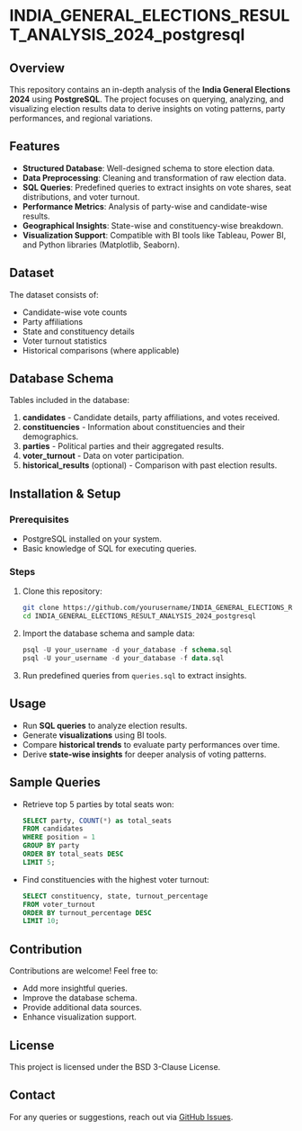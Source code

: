 # INDIA_GENERAL_ELECTIONS_RESULT_ANALYSIS_2024_postgresql

## Overview
This repository contains an in-depth analysis of the **India General Elections 2024** using **PostgreSQL**. The project focuses on querying, analyzing, and visualizing election results data to derive insights on voting patterns, party performances, and regional variations.

## Features
- **Structured Database**: Well-designed schema to store election data.
- **Data Preprocessing**: Cleaning and transformation of raw election data.
- **SQL Queries**: Predefined queries to extract insights on vote shares, seat distributions, and voter turnout.
- **Performance Metrics**: Analysis of party-wise and candidate-wise results.
- **Geographical Insights**: State-wise and constituency-wise breakdown.
- **Visualization Support**: Compatible with BI tools like Tableau, Power BI, and Python libraries (Matplotlib, Seaborn).

## Dataset
The dataset consists of:
- Candidate-wise vote counts
- Party affiliations
- State and constituency details
- Voter turnout statistics
- Historical comparisons (where applicable)

## Database Schema
Tables included in the database:
1. **candidates** - Candidate details, party affiliations, and votes received.
2. **constituencies** - Information about constituencies and their demographics.
3. **parties** - Political parties and their aggregated results.
4. **voter_turnout** - Data on voter participation.
5. **historical_results** (optional) - Comparison with past election results.

## Installation & Setup
### Prerequisites
- PostgreSQL installed on your system.
- Basic knowledge of SQL for executing queries.

### Steps
1. Clone this repository:
   ```bash
   git clone https://github.com/yourusername/INDIA_GENERAL_ELECTIONS_RESULT_ANALYSIS_2024_postgresql.git
   cd INDIA_GENERAL_ELECTIONS_RESULT_ANALYSIS_2024_postgresql
   ```
2. Import the database schema and sample data:
   ```sql
   psql -U your_username -d your_database -f schema.sql
   psql -U your_username -d your_database -f data.sql
   ```
3. Run predefined queries from `queries.sql` to extract insights.

## Usage
- Run **SQL queries** to analyze election results.
- Generate **visualizations** using BI tools.
- Compare **historical trends** to evaluate party performances over time.
- Derive **state-wise insights** for deeper analysis of voting patterns.

## Sample Queries
- Retrieve top 5 parties by total seats won:
  ```sql
  SELECT party, COUNT(*) as total_seats
  FROM candidates
  WHERE position = 1
  GROUP BY party
  ORDER BY total_seats DESC
  LIMIT 5;
  ```
- Find constituencies with the highest voter turnout:
  ```sql
  SELECT constituency, state, turnout_percentage
  FROM voter_turnout
  ORDER BY turnout_percentage DESC
  LIMIT 10;
  ```

## Contribution
Contributions are welcome! Feel free to:
- Add more insightful queries.
- Improve the database schema.
- Provide additional data sources.
- Enhance visualization support.

## License
This project is licensed under the BSD 3-Clause License.

## Contact
For any queries or suggestions, reach out via [GitHub Issues](https://github.com/yourusername/INDIA_GENERAL_ELECTIONS_RESULT_ANALYSIS_2024_postgresql/issues).

